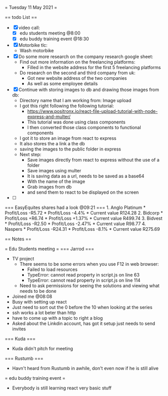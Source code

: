 = Tuesday 11 May 2021 =

== todo List ==
- [X] video call:
	- [X] edu students meeting @8:00
	- [X] edu buddy training event @18:30
- [X] Motorbike tlc:
	- Wash motorbike
- [X] Do some more research on the company research google sheet:
	- Find out more information on the freelancing platforms:
		- Filled in the website address for the first 5 freelancing platforms
	- Do research on the second and third company from uk:
		- Got new website address of the two companies
		- As well as some employee details
- [X] Continue with storing images to db and drawing those images from db:
	- Directory name that I am working from: Image upload
	- I got this right following the following tutorial:
		- https://www.positronx.io/react-file-upload-tutorial-with-node-express-and-multer/
		- This tutorial was done using class components
		- I then converted those class components to functional components
	- I got it to store an image from react to express
	- It also stores the a link a the db
	- saving the images to the public folder in express
	- Next step:
		- Save images directly from react to express without the use of a folder
		- Save images using multer
		- It is saving data as a url, needs to be saved as a base64
		- With the name of the image
		- Grab images from db
		- and send them to react to be displayed on the screen
- [ ] 

=== EasyEquites shares had a look @09:21 ===
	1. Anglo Platinum
		* Profit/Loss -R5.72
		* Profit/Loss -4.4%
		* Current value R124.28
	2. Bidcorp
		* Profit/Loss +R6.74
		* Profit/Loss +1.37%
		* Current value R499.74
	3. Bidvest
		* Profit/Loss -R2.50
		* Profit/Loss -2.47%
		* Current value R98.77
	4. Naspers
		* Profit/Loss -R24.31
		* Profit/Loss -8.1%
		* Current value R275.69

== Notes ==

= Edu Students meeting =
=== Jarrod ===
- TV project
	- There seems to be some errors when you use F12 in web browser:
		- Failed to load resources
		- TypeError: cannot read property in script.js on line 63
		- TypeError: cannot read property in script.js on line 114
	- Need to ask permissions for seeing the solutions and viewing what needs to be done
- Joined me @08:08
- Busy with setting up react
- Just need to sort out the 0 before the 10 when looking at the series
- ssh works a lot beter than http
- have to come up with a topic to right a blog
- Asked about the Linkdin account, has got it setup just needs to send invites

=== Kuda ===
- Kuda didn't pitch for meeting

=== Rustumb ===
- Havn't heard from Rustumb in awhile, don't even now if he is still alive

= edu buddy training event =
- Everybody is still learning react very basic stuff
